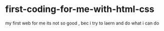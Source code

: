 # first-coding-for-me-with-html-css
my first web for me its not so good , bec i try to laern and do what i can do 
